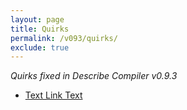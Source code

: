 ```yaml
---
layout: page
title: Quirks
permalink: /v093/quirks/
exclude: true
---
```

_Quirks fixed in Describe Compiler v0.9.3_

* [Text Link Text](/v093/quirks/quirk-1)
